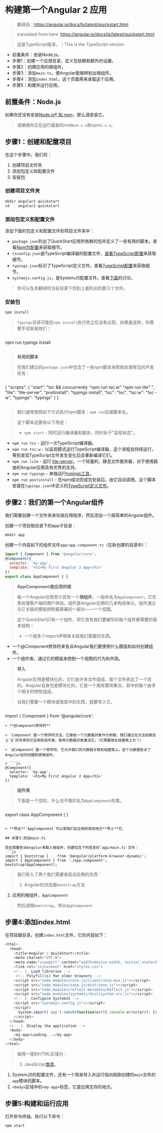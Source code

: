 # 构建第一个Angular 2 应用

> 翻译自：https://angular.io/docs/ts/latest/quickstart.html

> translated from here: https://angular.io/docs/ts/latest/quickstart.html

> 这是TypeScript版本。｜This is the TypeScript version.

- 前置条件：安装Node.js。
- 步骤1：创建一个应用目录，定义包依赖和额外的设置。
- 步骤2：创建应用的根组件。
- 步骤3：添加`main.ts`，使Angular能够辨别出根组件。
- 步骤4：添加`index.html`，这个页面用来承载这个应用。
- 步骤5：构建并运行应用。

## 前置条件：Node.js
如果你还没有安装[Node.js® 和 npm](https://nodejs.org/en/download/)，那么请安装它。

> 请确保你正在运行最新的node`v4.x.x`和npm`3.x.x`。

## 步骤1：创建和配置项目
在这个步骤中，我们将：

1. 创建项目文件夹
1. 添加包定义和配置文件
1. 安装包

### 创建项目文件夹

```js
mkdir angular2-quickstart
cd    angular2-quickstart
```

### 添加包定义和配置文件

添加下面的包定义和配置文件到项目文件夹中：

- `package.json`列出了QuickStart应用所依赖的包并定义了一些有用的脚本。查看[Npm包配置][5]来获取细节。
- `tsconfig.json`是TypeScript编译器的配置文件，[查看TypeScript配置][6]来获取细节。
- `typings.json`标识了TypeScript定义文件。查看[TypeScript配置][7]来获取细节。
- `systemjs.config.js`，是SystemJS配置文件。查看[下面][8]的讨论。

> 你可以在本翻译的当前目录下找到上面列出的那几个文件。

### 安装包

```js
npm install
```

> `typings`目录可能在`npm install`执行完之后没有出现，如果是这样，你需要手动安装他们：

> ```js
npm run typings install
> ```


> **有用的脚本**

> 在我们建议的`package.json`中包含了一些npm脚本来帮助处理常见的开发任务：

> ```js
{
  "scripts": {
    "start": "tsc && concurrently \"npm run tsc:w\" \"npm run lite\" ",
    "lite": "lite-server",
    "postinstall": "typings install",
    "tsc": "tsc",
    "tsc:w": "tsc -w",
    "typings": "typings"
  }
}
> ```

> 我们通常按照如下方式执行npm脚本：`npm run`后接脚本名。

> 这个脚本这要有以下用途：

> - `npm start` - 同时运行编译器和服务，同时处于"监视状态"。
- `npm run tsc` - 运行一次TypeScript编译器。
- `npm run tsc:w` - 以监视模式运行TypeScript编译器，这个进程会持续运行，等到发现TypeScript文件发生变化后会重新编译它们。
- `npm run lite` - 运行
[lite-server][1]，一个轻量的，静态文件服务器，对于使用路由的Angular应用具有优秀的支持。
- `npm run typings` - 单独运行[typings工具][2]。
- `npm run postinstall` - 在npm成功完成包安装后，由它自动调用。这个脚本安装在`typings.json`中定义的[TypeScript定义文件][3]。

## 步骤2：我们的第一个Angular组件
我们需要创建一个文件夹来存放应用程序，然后添加一个超简单的Angular组件。

创建一个项目根目录下的app子目录：

```js
mkdir app
```

创建一个内容如下的组件文件`app/app.component.ts`（在新创建的目录中）：

```js
import { Component } from '@angular/core';
@Component({
  selector: 'my-app',
  template: '<h1>My First Angular 2 App</h1>'
})
export class AppComponent { }
```

> **AppComponent是应用的根**

> 每一个Angular应用至少具有一个**根组件**，一般命名为`AppComponent`，它负责处理客户端的用户体验。组件是Angular应用的几本构成单元，组件通过与它关联的模版控制着屏幕的一部分——一个视图。

> 这个QuickStart只有一个组件，但它具有我们要编写的每个组件都需要的基本结构：

> - 一个或多个import声明来关联我们需要的东西。
- 一个@Component修饰符来告诉Angular我们要使用什么模版和如何创建组件。
- 一个组件类，通过它的模版来控制一个视图的行为和外观。

> **导入**

> Angular应用是模块化的，它们由许多文件组成，每个文件表达了一个目的。Angular自身也是模块化的，它是一个类库模块集合，其中的每个由多个相关的特性组成。

> 当我们需要一个模块或类库中的东西，就要导入它。

> ```js
import { Component } from '@angular/core';
```
> **@Component修饰符**

> `Component`是一个修饰符方法，它接收一个元数据对象作为参数，我们通过在方法前面加上`@`符号来将它应用给组件类，使用元数据对象激活它。（它需要放在组建类上方？）

> `@Component`是一个修饰符，它允许我们将元数据关联到组建类上。这个元数据告诉了Angular如何创建和使用组件。

> ```js
@Component({
  selector: 'my-app',
  template: '<h1>My First Angular 2 App</h1>'
})
```

> **组件类**

> 下面是一个空的，什么也不做的名为`AppComponent`的类。
> ```js
export class AppComponent { }
```

> **导出**`AppComponent`可以使我们在应用的其他地方**导入**它。

## 步骤3:添加main.ts

现在需要告诉Angular来载入根组件，创建包含下列信息的`app/main.ts`文件：
```js
import { bootstrap }    from '@angular/platform-browser-dynamic';
import { AppComponent } from './app.component';
bootstrap(AppComponent);
```

> 我们导入了两个我们需要来启动应用的东西：

> 1. Angular的浏览器`bootstrap`方法
2. 应用的根组件，`AppComponent`

> 然后调用`bootstrap`，传以`AppComponent`

## 步骤4:添加index.html
在项目跟目录，创建`index.html`文件，它的内容如下：
```js
<html>
  <head>
    <title>Angular 2 QuickStart</title>
    <meta charset="UTF-8">
    <meta name="viewport" content="width=device-width, initial-scale=1">
    <link rel="stylesheet" href="styles.css">
    <!-- 1. Load libraries -->
     <!-- Polyfill(s) for older browsers -->
    <script src="node_modules/core-js/client/shim.min.js"></script>
    <script src="node_modules/zone.js/dist/zone.js"></script>
    <script src="node_modules/reflect-metadata/Reflect.js"></script>
    <script src="node_modules/systemjs/dist/system.src.js"></script>
    <!-- 2. Configure SystemJS -->
    <script src="systemjs.config.js"></script>
    <script>
      System.import('app').catch(function(err){ console.error(err); });
    </script>
  </head>
  <!-- 3. Display the application -->
  <body>
    <my-app>Loading...</my-app>
  </body>
</html>
```

> 值得一提的HTML区域为：
> 1. JavaScript[类库][4]。
1. SystemJS的配置文件，还有一个用来导入并运行指向刚刚创建的`main`文件的`app`模块的脚本。
1. `<body>`区域中的`<my-app>`标签，它是应用生存的地方。

## 步骤5:构建和运行应用
打开命令终端，执行以下命令：

```js
npm start
```


[1]:https://www.npmjs.com/package/lite-server

[2]:https://angular.io/docs/ts/latest/guide/typescript-configuration.html#!#typings

[3]:https://angular.io/docs/ts/latest/guide/typescript-configuration.html#!#typings

[4]:https://angular.io/docs/ts/latest/quickstart.html#libraries

[5]:https://angular.io/docs/ts/latest/guide/npm-packages.html

[6]:https://angular.io/docs/ts/latest/guide/typescript-configuration.html#tsconfig

[7]:https://angular.io/docs/ts/latest/guide/typescript-configuration.html#!#typings

[8]:https://angular.io/docs/ts/latest/quickstart.html#systemjs

